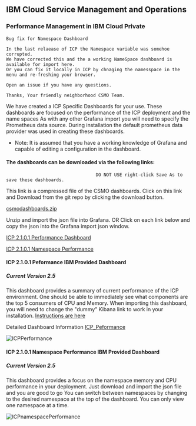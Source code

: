 ## IBM Cloud Service Management and Operations
### Performance Management in IBM Cloud Private

 
```
Bug fix for Namespace Dashboard

In the last relaease of ICP the Namespace variable was somehoe corrupted. 
We have corrected this and the a working NameSpace dashboard is available for import here. 
Or you can fix it locally in ICP by chnaging the namesspace in the menu and re-freshing your browser. 

Open an issue if you have any questions. 

Thanks, Your friendly neighborhood CSMO Team. 
````

We have created a ICP Specific Dashboards for your use. These dashboards are focused on the performance of the ICP deployment and the name spaces
As with any other Grafana import you will need to specify the Prometheus data source. During installation the default prometheus data provider was used in creating these dashboards.

* Note: It is assumed that you have a working knowledge of Grafana and capable of editing a configuration in the dashboard.

#### The dashboards can be downloaded via the following links: 


                                      DO NOT USE right-click Save As to save these dashboards. 
         
This link is a compressed file of the CSMO dashboards. Click on this link and Download from the git repo by clicking the download button. 

[csmodashboards.zip](https://github.com/ibm-cloud-architecture/CSMO-ICP/blob/master/grafana/csmodashboards/csmodashboards.zip) 

Unzip and import the json file into Grafana. 
 OR 
Click on each link below and copy the json into the Grafana import json window. 
 
[ICP 2.1.0.1 Performance Dashboard](https://github.com/ibm-cloud-architecture/CSMO-ICP/blob/master/grafana/csmodashboards/ICP%202.1.0.2%20Performance%20IBM%20Provided%202.5-1522946498049.json)

[ICP 2.1.0.1 Namespace Performance](https://github.com/ibm-cloud-architecture/CSMO-ICP/blob/master/grafana/csmodashboards/ICP%202.1.0.2%20Namespaces%20Performance%202.5%20IBM%20Provided-1522946328109.json)

#### ICP 2.1.0.1 Peformance IBM Provided Dashboard
##### Current Version 2.5
This dashboard provides a summary of current performance of the ICP environment. One should be able to immediately see what components are the top 5 consumers of CPU and Memory.  When importing this dashboard, you will need to change the "dummy" Kibana link to work in your installation. [Instructions are here](https://github.com/ibm-cloud-architecture/CSMO-ICP/blob/master/grafana/Edit_Kibana_Link.md)

Detailed Dashboard Information [ICP_Peformance](ICP_Performance_Dashboard_Detail.md)

![ICPPerformance](images/ICPperf1.png)

####  ICP 2.1.0.1 Namespace Performance IBM Provided Dashboard
##### Current Version 2.5
This dashboard provides a focus on the namespace memory and CPU performance in your deployment. Just download and import the json file and you are good to go
You can switch between namespaces by changing to the desired namespace at the top of the dashboard. You can only view one namespace at a time.

![ICPnamespacePerformance](images/ICPnamspperf1.png)
